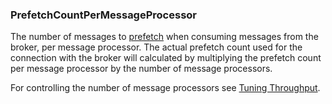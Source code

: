
### PrefetchCountPerMessageProcessor

The number of messages to [prefetch](http://www.rabbitmq.com/consumer-prefetch.html) when consuming messages from the broker, per message processor. The actual prefetch count used for the connection with the broker will calculated by multiplying the prefetch count per message processor by the number of message processors.

For controlling the number of message processors see [Tuning Throughput](/nservicebus/operations/tuning.md#tuning-throughput).
